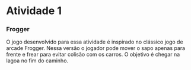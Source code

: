 Atividade 1
======

### Frogger

O jogo desenvolvido para essa atividade é inspirado no clássico jogo de arcade Frogger. Nessa versão o jogador pode mover o sapo apenas para frente e frear para evitar colisão com os carros. O objetivo é chegar na lagoa no fim do caminho.
